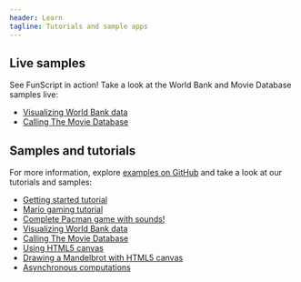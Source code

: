 ```yaml
---
header: Learn
tagline: Tutorials and sample apps
---
```

<div class="row">

## Live samples
See FunScript in action! Take a look at the World Bank and Movie Database samples live: 

 - [Visualizing World Bank data](live/worldbank.html)
 - [Calling The Movie Database](live/moviedatabase.html)

## Samples and tutorials
For more information, explore [examples on GitHub](https://github.com/ZachBray/FunScript/tree/master/Examples)
and take a look at our tutorials and samples:

 - [Getting started tutorial](samples/tutorial/index.html)
 - [Mario gaming tutorial](samples/mario/index.html)
 - [Complete Pacman game with sounds!](samples/pacman/index.html)
 - [Visualizing World Bank data](samples/worldbank/index.html)
 - [Calling The Movie Database](samples/moviedatabase/index.html)
 - [Using HTML5 canvas](samples/canvas/index.html)
 - [Drawing a Mandelbrot with HTML5 canvas](samples/mandelbrot/index.html)
 - [Asynchronous computations](samples/simpleasync/index.html)

</div>